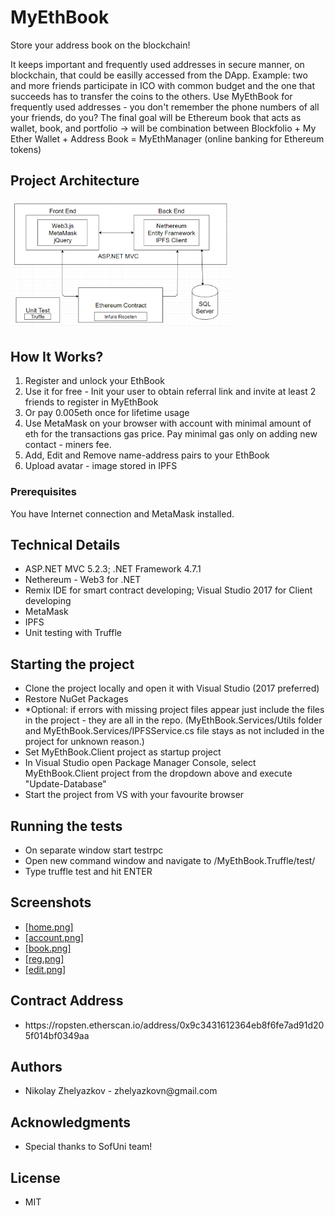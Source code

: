  <h1>MyEthBook</h1>
 
<p>Store your address book on the blockchain!</p>

<p>It keeps important and frequently used addresses in secure manner, on blockchain, that could be easilly accessed from the DApp. Example: two and more friends participate in ICO with common budget and the one that succeeds has to transfer the coins to the others. Use MyEthBook for frequently used addresses - you don't remember the phone numbers of all your friends, do you? The final goal will be Ethereum book that acts as wallet, book, and portfolio -> will be combination between Blockfolio + My Ether Wallet + Address Book = MyEthManager (online banking for Ethereum tokens)</p>

<h2>Project Architecture</h2>
<p>
<img style="max-width:70% !important;" width="500" src="https://raw.githubusercontent.com/zhelyazkovn/MyEthBook/master/MyEthBook.Client/img/diagram.png" />

</p>

<h2>How It Works?</h2>
<p>
<ol>
<li>Register and unlock your EthBook</li>
<li>Use it for free - Init your user to obtain referral link and invite at least 2 friends to register in MyEthBook</li>
<li>Or pay 0.005eth once for lifetime usage</li>
<li>Use MetaMask on your browser with account with minimal amount of eth for the transactions gas price. Pay minimal gas only on adding new contact - miners fee.</li>
<li>Add, Edit and Remove name-address pairs to your EthBook</li>
<li>Upload avatar - image stored in IPFS</li>
</ol>
</p>

<h3>Prerequisites</h2>
<p>
You have Internet connection and MetaMask installed.
</p>


<h2>Technical Details</h2>
<p>
<ul>
<li>ASP.NET MVC 5.2.3; .NET Framework 4.7.1</li>
<li>Nethereum - Web3 for .NET</li>
<li>Remix IDE for smart contract developing; Visual Studio 2017 for Client developing</li>
<li>MetaMask</li>
<li>IPFS</li>
<li>Unit testing with Truffle</li>
</ul>
</p>

<h2>Starting the project</h2>
<p>
<ul>
<li>Clone the project locally and open it with Visual Studio (2017 preferred)</li>
<li>Restore NuGet Packages</li>
<li>*Optional: if errors with missing project files appear just include the files in the project - they are all in the repo. (MyEthBook.Services/Utils folder and MyEthBook.Services/IPFSService.cs file stays as not included in the project for unknown reason.)</li>
<li>Set MyEthBook.Client project as startup project</li>
<li>In Visual Studio open Package Manager Console, select MyEthBook.Client project from the dropdown above and execute "Update-Database"</li>
<li>Start the project from VS with your favourite browser</li>
</ul>
</p>

<h2>Running the tests</h2>
<p>
<ul>
<li>On separate window start testrpc</li>
<li>Open new command window and navigate to /MyEthBook.Truffle/test/</li>
<li>Type truffle test and hit ENTER</li>
</ul>
</p>

<h2>Screenshots</h2>
<p>
<ul>
<li><a target="_blank" href="https://raw.githubusercontent.com/zhelyazkovn/MyEthBook/master/MyEthBook.Client/img/demo_img/home.png">[home.png]</a></li>
<li><a target="_blank"  href="https://raw.githubusercontent.com/zhelyazkovn/MyEthBook/master/MyEthBook.Client/img/demo_img/account.png">[account.png]</a></li>
<li><a target="_blank"  href="https://raw.githubusercontent.com/zhelyazkovn/MyEthBook/master/MyEthBook.Client/img/demo_img/book.png">[book.png]</a></li>
<li><a target="_blank"  href="https://raw.githubusercontent.com/zhelyazkovn/MyEthBook/master/MyEthBook.Client/img/demo_img/reg.png">[reg.png]</a></li>
<li><a target="_blank"  href="https://raw.githubusercontent.com/zhelyazkovn/MyEthBook/master/MyEthBook.Client/img/demo_img/edit.png">[edit.png]</a></li>
</ul>
</p>

<h2>Contract Address</h2>
<p>
<ul>
<li>https://ropsten.etherscan.io/address/0x9c3431612364eb8f6fe7ad91d205f014bf0349aa</li>
</ul>
</p>

<h2>Authors</h2>
<p>
<ul>
<li>Nikolay Zhelyazkov - zhelyazkovn@gmail.com</li>
</ul>
</p>

<h2>Acknowledgments</h2>
<p>
<ul>
<li>Special thanks to SofUni team!</li>
</ul>
</p>

<h2>License</h2>
<p>
<ul>
<li>MIT</li>
</ul>
</p>
